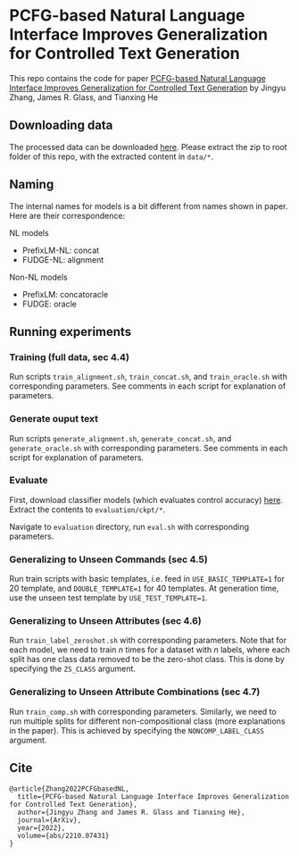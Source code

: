 # PCFG-based Natural Language Interface Improves Generalization for Controlled Text Generation

This repo contains the code for paper [PCFG-based Natural Language Interface Improves Generalization for Controlled Text Generation](https://arxiv.org/abs/2210.07431) by Jingyu Zhang, James R. Glass, and Tianxing He

## Downloading data
The processed data can be downloaded [here](). Please extract the zip to root folder of this repo, with the extracted content in `data/*`.

## Naming
The internal names for models is a bit different from names shown in paper. Here are their correspondence:

NL models
- PrefixLM-NL: concat
- FUDGE-NL: alignment

Non-NL models
- PrefixLM: concatoracle
- FUDGE: oracle

## Running experiments

### Training (full data, sec 4.4)
Run scripts `train_alignment.sh`, `train_concat.sh`, and `train_oracle.sh` with corresponding parameters. See comments in each script for explanation of parameters.

### Generate ouput text
Run scripts `generate_alignment.sh`, `generate_concat.sh`, and `generate_oracle.sh` with corresponding parameters. See comments in each script for explanation of parameters.

### Evaluate
First, download classifier models (which evaluates control accuracy) [here](). Extract the contents to `evaluation/ckpt/*`.

Navigate to `evaluation` directory, run `eval.sh` with corresponding parameters.

### Generalizing to Unseen Commands (sec 4.5)
Run train scripts with basic templates, i.e. feed in `USE_BASIC_TEMPLATE=1` for 20 template, and `DOUBLE_TEMPLATE=1` for 40 templates. At generation time, use the unseen test template by `USE_TEST_TEMPLATE=1`.

### Generalizing to Unseen Attributes (sec 4.6)
Run `train_label_zeroshot.sh` with corresponding parameters. Note that for each model, we need to train $n$ times for a dataset with $n$ labels, where each split has one class data removed to be the zero-shot class. This is done by specifying the `ZS_CLASS` argument.

### Generalizing to Unseen Attribute Combinations (sec 4.7)
Run `train_comp.sh` with corresponding parameters. Similarly, we need to run multiple splits for different non-compositional class (more explanations in the paper). This is achieved by specifying the `NONCOMP_LABEL_CLASS` argument.

## Cite
```
@article{Zhang2022PCFGbasedNL,
  title={PCFG-based Natural Language Interface Improves Generalization for Controlled Text Generation},
  author={Jingyu Zhang and James R. Glass and Tianxing He},
  journal={ArXiv},
  year={2022},
  volume={abs/2210.07431}
}
```